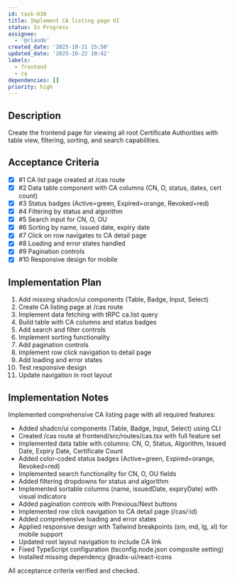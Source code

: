 ```yaml
---
id: task-030
title: Implement CA listing page UI
status: In Progress
assignee:
  - '@claude'
created_date: '2025-10-21 15:50'
updated_date: '2025-10-22 10:42'
labels:
  - frontend
  - ca
dependencies: []
priority: high
---
```


## Description

<!-- SECTION:DESCRIPTION:BEGIN -->
Create the frontend page for viewing all root Certificate Authorities with table view, filtering, sorting, and search capabilities.
<!-- SECTION:DESCRIPTION:END -->

## Acceptance Criteria
<!-- AC:BEGIN -->
- [x] #1 CA list page created at /cas route
- [x] #2 Data table component with CA columns (CN, O, status, dates, cert count)
- [x] #3 Status badges (Active=green, Expired=orange, Revoked=red)
- [x] #4 Filtering by status and algorithm
- [x] #5 Search input for CN, O, OU
- [x] #6 Sorting by name, issued date, expiry date
- [x] #7 Click on row navigates to CA detail page
- [x] #8 Loading and error states handled
- [x] #9 Pagination controls
- [x] #10 Responsive design for mobile
<!-- AC:END -->

## Implementation Plan

<!-- SECTION:PLAN:BEGIN -->
1. Add missing shadcn/ui components (Table, Badge, Input, Select)
2. Create CA listing page at /cas route
3. Implement data fetching with tRPC ca.list query
4. Build table with CA columns and status badges
5. Add search and filter controls
6. Implement sorting functionality
7. Add pagination controls
8. Implement row click navigation to detail page
9. Add loading and error states
10. Test responsive design
11. Update navigation in root layout
<!-- SECTION:PLAN:END -->

## Implementation Notes

<!-- SECTION:NOTES:BEGIN -->
Implemented comprehensive CA listing page with all required features:

- Added shadcn/ui components (Table, Badge, Input, Select) using CLI
- Created /cas route at frontend/src/routes/cas.tsx with full feature set
- Implemented data table with columns: CN, O, Status, Algorithm, Issued Date, Expiry Date, Certificate Count
- Added color-coded status badges (Active=green, Expired=orange, Revoked=red)
- Implemented search functionality for CN, O, OU fields
- Added filtering dropdowns for status and algorithm
- Implemented sortable columns (name, issuedDate, expiryDate) with visual indicators
- Added pagination controls with Previous/Next buttons
- Implemented row click navigation to CA detail page (/cas/:id)
- Added comprehensive loading and error states
- Applied responsive design with Tailwind breakpoints (sm, md, lg, xl) for mobile support
- Updated root layout navigation to include CA link
- Fixed TypeScript configuration (tsconfig.node.json composite setting)
- Installed missing dependency @radix-ui/react-icons

All acceptance criteria verified and checked.
<!-- SECTION:NOTES:END -->
